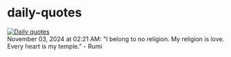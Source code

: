 # daily-quotes
[![Daily quotes](https://github.com/ceepu8/daily-quotes/actions/workflows/daily-quote.yml/badge.svg)](https://github.com/ceepu8/daily-quotes/actions/workflows/daily-quote.yml)<br/>
November 03, 2024 at 02:21 AM: "I belong to no religion. My religion is love. Every heart is my temple." - Rumi
